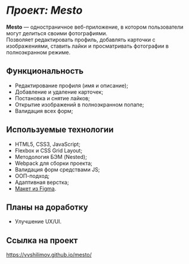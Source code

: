 # ***Проект: Mesto***
**Mesto** — одностраничное веб-приложение, в котором пользователи могут делиться своими фотографиями.  
Позволяет редактировать профиль, добавлять карточки с изображениями, ставить лайки и просматривать фотографии в полноэкранном режиме.

## Функциональность
- Редактирование профиля (имя и описание);
- Добавление и удаление карточек;
- Постановка и снятие лайков;
- Открытие изображений в полноэкранном попапе;
- Валидация всех форм;

## Используемые технологии

- HTML5, CSS3, JavaScript;
- Flexbox и CSS Grid Layout;
- Методология БЭМ (Nested);
- Webpack для сборки проекта;
- Валидация форм средствами JS;
- ООП-подход;
- Адаптивная верстка;
- [Макет из Figma](https://www.figma.com/file/2cn9N9jSkmxD84oJik7xL7/JavaScript.-Sprint-4?node-id=0%3A1).

## Планы на доработку

- Улучшение UX/UI.

## Ссылка на проект
https://vvshilimov.github.io/mesto/
